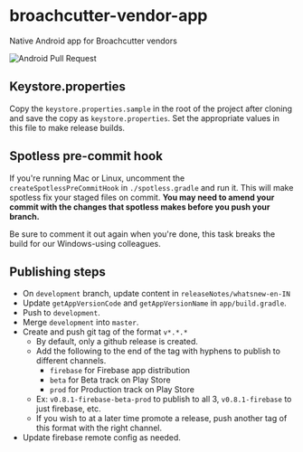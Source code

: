 # broachcutter-vendor-app
Native Android app for Broachcutter vendors

![Android Pull Request](https://github.com/valartech/broachcutter-vendor-app/workflows/Android%20Pull%20Request/badge.svg)

## Keystore.properties
Copy the `keystore.properties.sample` in the root of the project after cloning and save the copy as
`keystore.properties`. Set the appropriate values in this file to make release builds.

## Spotless pre-commit hook
If you're running Mac or Linux, uncomment the `createSpotlessPreCommitHook` in `./spotless.gradle` and
run it. This will make spotless fix your staged files on commit. **You may need to amend your commit 
with the changes that spotless makes before you push your branch.**

Be sure to comment it out again when you're done, this task breaks the build for our Windows-using colleagues.  

## Publishing steps
- On `development` branch, update content in `releaseNotes/whatsnew-en-IN`
- Update `getAppVersionCode` and `getAppVersionName` in `app/build.gradle`.
- Push to `development`. 
- Merge `development` into `master`.
- Create and push git tag of the format `v*.*.*`
  - By default, only a github release is created.
  - Add the following to the end of the tag with hyphens to publish to different channels. 
    - `firebase` for Firebase app distribution
    - `beta` for Beta track on Play Store
    - `prod` for Production track on Play Store   
  - Ex: `v0.8.1-firebase-beta-prod` to publish to all 3, `v0.8.1-firebase` to just firebase, etc.
  - If you wish to at a later time promote a release, push another tag of this format with the right channel.
- Update firebase remote config as needed.
